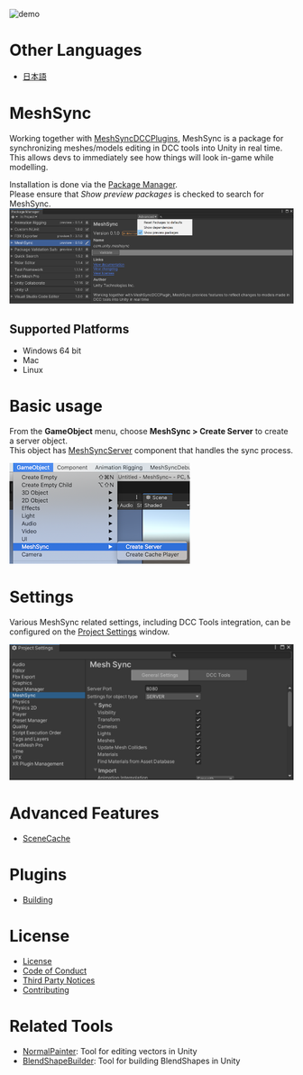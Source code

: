 ![demo](Documentation~/images/Demo.gif)
# Other Languages
- [日本語](Readme_JP.md)


# MeshSync

Working together with [MeshSyncDCCPlugins](https://github.com/Unity-Technologies/MeshSyncDCCPlugins), MeshSync is a package for synchronizing meshes/models editing in DCC tools into Unity in real time.  
This allows devs to immediately see how things will look in-game while modelling.  

Installation is done via the [Package Manager](https://docs.unity3d.com/Manual/Packages.html).  
Please ensure that *Show preview packages* is checked to search for MeshSync.
![Menu](Documentation~/images/PackageManager.png)


## Supported Platforms

- Windows 64 bit
- Mac
- Linux

# Basic usage

From the **GameObject** menu, choose **MeshSync > Create Server** to create a server object.  
This object has [MeshSyncServer](Documentation~/en/MeshSyncServer.md) component that handles the sync process.

![Menu](Documentation~/images/MenuCreateServer.png)

# Settings

Various MeshSync related settings, including DCC Tools integration, can be configured on the 
[Project Settings](Documentation~/en/ProjectSettings.md) window.

![Settings](Documentation~/images/ProjectSettings.png)

# Advanced Features
- [SceneCache](Documentation~/en/SceneCache.md)


# Plugins
- [Building](Plugin~/Docs/en/BuildPlugins.md)

# License
- [License](LICENSE.md)
- [Code of Conduct](CODE_OF_CONDUCT.md)
- [Third Party Notices](Third%20Party%20Notices.md)
- [Contributing](CONTRIBUTING.md)

#  Related Tools
- [NormalPainter](https://github.com/unity3d-jp/NormalPainter): Tool for editing vectors in Unity
- [BlendShapeBuilder](https://github.com/unity3d-jp/BlendShapeBuilder): Tool for building BlendShapes in Unity


